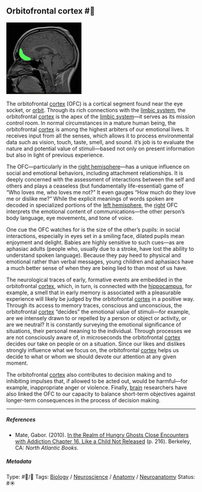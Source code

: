 ## Orbitofrontal cortex  #🧠

![200](5082EB29-03E0-4E58-9BCD-8F22253DECB1.png)

The orbitofrontal [cortex]() (OFC) is a cortical segment found near the eye socket, or [orbit](). Through its rich connections with the [limbic system](Limbic%20system.md), the orbitofrontal [cortex]() is the apex of the [limbic system](Limbic%20system.md)—it serves as its mission control room. In normal circumstances in a mature human being, the orbitofrontal [cortex]() is among the highest arbiters of our emotional lives. It receives input from all the senses, which allows it to process environmental data such as vision, touch, taste, smell, and sound. it’s job is to evaluate the nature and potential value of stimuli—based not only on present information but also in light of previous experience. 

The OFC—particularly in the [right hemisphere](Right%20hemisphere.md)—has a unique influence on social and emotional behaviors, including attachment relationships. It is deeply concerned with the assessment of interactions between the self and others and plays a ceaseless (but fundamentally life-essential) game of “Who loves me, who loves me not?” It even gauges “How much do they love me or dislike me?” While the explicit meanings of words spoken are decoded in specialized portions of the [left hemisphere](Left%20hemisphere.md), the [right](Right%20hemisphere.md) OFC interprets the emotional content of communications—the other person’s body language, eye movements, and tone of voice. 

One cue the OFC watches for is the size of the other’s pupils: in social interactions, especially in eyes set in a smiling face, dilated pupils mean enjoyment and delight. Babies are highly sensitive to such cues—as are aphasiac adults (people who, usually due to a stroke, have lost the ability to understand spoken language). Because they pay heed to physical and emotional rather than verbal messages, young children and aphasiacs have a much better sense of when they are being lied to than most of us have.

The neurological traces of early, formative events are embedded in the orbitofrontal [cortex](), which, in turn, is connected with the [hippocampus](Hippocampus.md), for example, a smell that in early memory is associated with a pleasurable experience will likely be judged by the orbitofrontal [cortex]() in a positive way. Through its access to memory traces, conscious and unconscious, the orbitofrontal [cortex]() “decides” the emotional value of stimuli—for example, are we intensely drawn to or repelled by a person or object or activity, or are we neutral? It is constantly surveying the emotional significance of situations, their personal meaning to the individual. Through processes we are not consciously aware of, in microseconds the orbitofrontal [cortex]() decides our take on people or on a situation. Since our likes and dislikes strongly influence what we focus on, the orbitofrontal [cortex]() helps us decide to what or whom we should devote our attention at any given moment. 

The orbitofrontal [cortex]() also contributes to decision making and to inhibiting impulses that, if allowed to be acted out, would be harmful—for example, inappropriate anger or violence. Finally, [brain](Brain.md) researchers have also linked the OFC to our capacity to balance short-term objectives against longer-term consequences in the process of decision making. 

---

##### References

* Mate, Gabor. (2010). [In the Realm of Hungry Ghosts Close Encounters with Addiction Chapter 16. Like a Child Not Released](In%20the%20Realm%20of%20Hungry%20Ghosts%20Close%20Encounters%20with%20Addiction%20Chapter%2016.%20Like%20a%20Child%20Not%20Released.md) (p. 216). Berkeley, CA: *North Atlantic Books*.

##### Metadata

Type: #🔵/🔵 
Tags: [Biology]() / [Neuroscience](Neuroscience.md) / [Anatomy]() / [Neuroanatomy](Neuroanatomy.md) 
Status: #☀️ 
